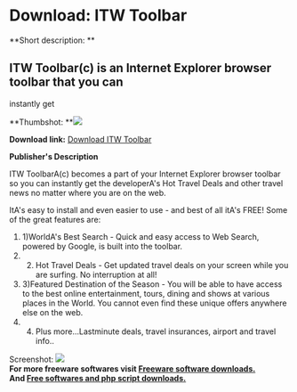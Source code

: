 # Download: ITW Toolbar

**Short description: **

## ITW Toolbar(c) is an Internet Explorer browser toolbar that you can
instantly get

  
**Thumbshot: **![](http://www.freewarefiles.com/screenshot/itw_toolbar_md.gif)   
  
**Download link:** [Download ITW Toolbar](http://freesoftwares.boysofts.com/ITW-Toolbar_program_7153.html)  
  

**Publisher's Description**  
  

ITW ToolbarA(c) becomes a part of your Internet Explorer browser toolbar so
you can instantly get the developerA's Hot Travel Deals and other travel news
no matter where you are on the web.

ItA's easy to install and even easier to use - and best of all itA's FREE!
Some of the great features are:

  1. 1)WorldA's Best Search - Quick and easy access to Web Search, powered by Google, is built into the toolbar. 
  2. 2) Hot Travel Deals - Get updated travel deals on your screen while you are surfing. No interruption at all! 
  3. 3)Featured Destination of the Season - You will be able to have access to the best online entertainment, tours, dining and shows at various places in the World. You cannot even find these unique offers anywhere else on the web. 
  4. 4) Plus more...Lastminute deals, travel insurances, airport and travel info.. 

  
  
Screenshot: ![](http://www.freewarefiles.com/screenshot/itw_toolbar.gif)  
**For more freeware softwares visit [Freeware software downloads.](http://freesoftwares.boysofts.com/)**   
**And [Free softwares and php script downloads.](http://www.boysofts.com/)**

